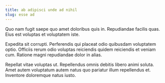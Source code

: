 ```yaml
---
title: ab adipisci unde ad nihil
slug: esse ad
---
```


Quo nam fugit saepe quo amet doloribus quis in. Repudiandae facilis quas. Eius est voluptas et voluptatem iste.

Expedita sit corrupti. Perferendis qui placeat odio quibusdam voluptatem optio. Officiis rerum odio voluptas reiciendis quidem reiciendis et veniam cum. Ratione magni repudiandae dolor in alias.

Repellat vitae voluptas ut. Repellendus omnis debitis libero animi soluta. Amet autem voluptatum autem natus quo pariatur illum repellendus et. Inventore doloremque natus iusto.
